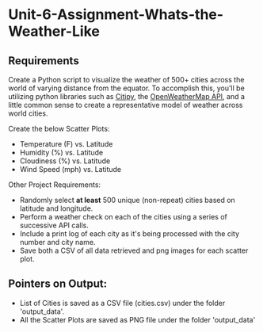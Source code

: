 # Unit-6-Assignment-Whats-the-Weather-Like

## Requirements
Create a Python script to visualize the weather of 500+ cities across the world of varying distance from the equator. To accomplish this, you'll be utilizing python libraries such as [Citipy](https://pypi.python.org/pypi/citipy), the [OpenWeatherMap API](https://openweathermap.org/api), and a little common sense to create a representative model of weather across world cities.


Create the below Scatter Plots:
* Temperature (F) vs. Latitude
* Humidity (%) vs. Latitude
* Cloudiness (%) vs. Latitude
* Wind Speed (mph) vs. Latitude


Other Project Requirements:
* Randomly select **at least** 500 unique (non-repeat) cities based on latitude and longitude.
* Perform a weather check on each of the cities using a series of successive API calls.
* Include a print log of each city as it's being processed with the city number and city name.
* Save both a CSV of all data retrieved and png images for each scatter plot.



## Pointers on Output:
* List of Cities is saved as a CSV file (cities.csv) under the folder 'output_data'.
* All the Scatter Plots are saved as PNG file under the folder 'output_data'

